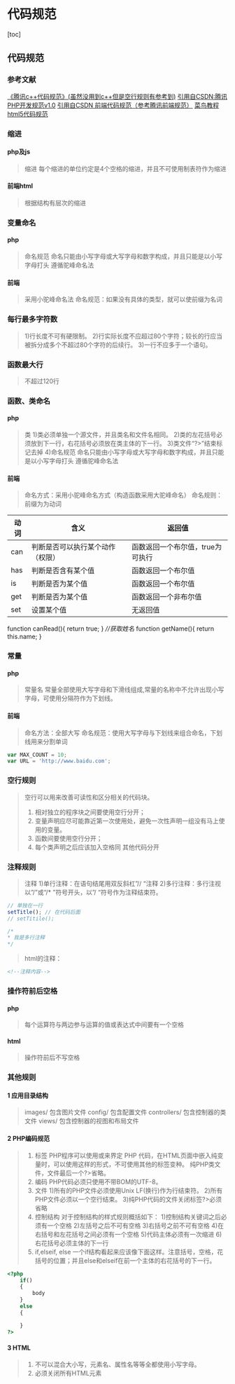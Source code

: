 # 代码规范
[toc]
## 代码规范
### 参考文献
[《腾讯c++代码规范》(虽然没用到c++但是空行规则有参考到)](https://files-cdn.cnblogs.com/files/juking/%E8%85%BE%E8%AE%AFCplusplus%E7%BC%96%E7%A0%81%E8%A7%84%E8%8C%83.pdf)
[引用自CSDN:腾讯PHP开发规范v1.0](https://blog.csdn.net/qq_33729083/article/details/83993810)
[引用自CSDN 前端代码规范（参考腾讯前端规范）](https://blog.csdn.net/qq_33332184/article/details/103309858)
[菜鸟教程html5代码规范](https://www.runoob.com/html/html5-syntax.html)

### 缩进
#### php及js
>缩进
>每个缩进的单位约定是4个空格的缩进，并且不可使用制表符作为缩进
#### 前端html
>根据结构有层次的缩进
### 变量命名
#### php
>命名规范
命名只能由小写字母或大写字母和数字构成，并且只能是以小写字母打头 遵循驼峰命名法
#### 前端
> 采用小驼峰命名法
> 命名规范：如果没有具体的类型，就可以使前缀为名词

### 每行最多字符数
>1)行长度不可有硬限制。
2)行实际长度不应超过80个字符；较长的行应当被拆分成多个不超过80个字符的后续行。
3)一行不应多于一个语句。


### 函数最大行
>不超过120行

### 函数、类命名
#### php
>类
1)类必须单独一个源文件，并且类名和文件名相同。
2)类的左花括号必须放到下一行，右花括号必须放在类主体的下一行。
3)类文件“?>”结束标记去掉
4)命名规范
命名只能由小写字母或大写字母和数字构成，并且只能是以小写字母打头 遵循驼峰命名法
#### 前端
> 命名方式：采用小驼峰命名方式（构造函数采用大驼峰命名）
> 命名规则：前缀为为动词

| 动词 | 含义                             | 返回值                           |
| ---- | -------------------------------- | -------------------------------- |
| can  | 判断是否可以执行某个动作（权限） | 函数返回一个布尔值，true为可执行 |
| has  | 判断是否含有某个值               | 函数返回一个布尔值               |
| is   | 判断是否为某个值                 | 函数返回一个布尔值               |
| get  | 判断是否为某个值                 | 函数返回一个非布尔值             |
| set  | 设置某个值                       | 无返回值                         |

function canRead(){ return true; } *//获取姓名* function getName(){ return this.name; }
### 常量
#### php
>常量名
常量全部使用大写字母和下滑线组成,常量的名称中不允许出现小写字母，可使用分隔符作为下划线。
#### 前端
> 命名方法：全部大写
> 命名规范：使用大写字母与下划线来组合命名，下划线用来分割单词

```javascript
var MAX_COUNT = 10;
var URL = 'http://www.baidu.com';
```

### 空行规则
>空行可以用来改善可读性和区分相关的代码块。
>1. 相对独立的程序块之间要使用空行分开；
>2. 变量声明应尽可能靠近第一次使用处，避免一次性声明一组没有马上使用的变量。
>3. 函数间要使用空行分开；
>4. 每个类声明之后应该加入空格同
其他代码分开

### 注释规则
>注释
1)单行注释：在语句结尾用双反斜杠”// “注释
2)多行注释：多行注视以”/”或“/* ”符号开头，以”/ “符号作为注释结束符。

```javascript
// 单独在一行
setTitle(); // 在代码后面
// setTitile();
```
```javascript
/*
* 我是多行注释
*/
```
>html的注释：
```html
<!--注释内容-->
```
### 操作符前后空格
#### php
>每个运算符与两边参与运算的值或表达式中间要有一个空格
#### html
>操作符前后不写空格

### 其他规则
#### 1 应用目录结构
>images/ 包含图片文件
config/ 包含配置文件
controllers/ 包含控制器的类文件
views/ 包含控制器的视图和布局文件

#### 2 PHP编码规范
>1. 标签
PHP程序可以使用<?php ?>或<?= ?>来界定 PHP 代码，在HTML页面中嵌入纯变量时，可以使用<?= ?>这样的形式，不可使用其他的标签变种。
纯PHP类文件，文件最后一个?>省略。
>2. 编码
PHP代码必须只使用不带BOM的UTF-8。
>3. 文件
1)所有的PHP文件必须使用Unix LF(换行)作为行结束符。
2)所有PHP文件必须以一个空行结束。
3)纯PHP代码的文件关闭标签?>必须省略
>4. 控制结构
对于控制结构的样式规则概括如下：
1)控制结构关键词之后必须有一个空格
2)左括号之后不可有空格
3)右括号之前不可有空格
4)在右括号和左花括号之间必须有一个空格
5)代码主体必须有一次缩进
6)右花括号必须主体的下一行
>5. if,elseif, else
一个if结构看起来应该像下面这样。注意括号，空格，花括号的位置；并且else和elseif在前一个主体的右花括号的下一行。
```php
<?php
	if()
	{
		body
	} 
	else 
	{

	}
?>
```
#### 3 HTML
>1. 不可以混合大小写，元素名、属性名等等全都使用小写字母。
>2. 必须关闭所有HTML元素

